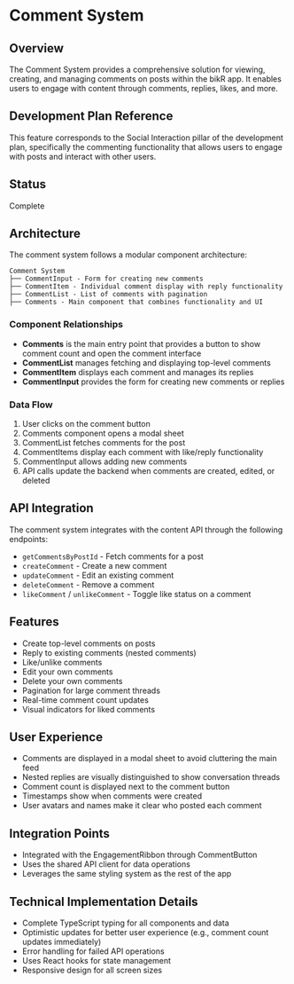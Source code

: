 # Comment System

## Overview
The Comment System provides a comprehensive solution for viewing, creating, and managing comments on posts within the bikR app. It enables users to engage with content through comments, replies, likes, and more.

## Development Plan Reference
This feature corresponds to the Social Interaction pillar of the development plan, specifically the commenting functionality that allows users to engage with posts and interact with other users.

## Status
Complete

## Architecture

The comment system follows a modular component architecture:

```
Comment System
├── CommentInput - Form for creating new comments
├── CommentItem - Individual comment display with reply functionality
├── CommentList - List of comments with pagination
├── Comments - Main component that combines functionality and UI
```

### Component Relationships

- **Comments** is the main entry point that provides a button to show comment count and open the comment interface
- **CommentList** manages fetching and displaying top-level comments
- **CommentItem** displays each comment and manages its replies
- **CommentInput** provides the form for creating new comments or replies

### Data Flow

1. User clicks on the comment button
2. Comments component opens a modal sheet
3. CommentList fetches comments for the post
4. CommentItems display each comment with like/reply functionality
5. CommentInput allows adding new comments
6. API calls update the backend when comments are created, edited, or deleted

## API Integration

The comment system integrates with the content API through the following endpoints:

- `getCommentsByPostId` - Fetch comments for a post
- `createComment` - Create a new comment
- `updateComment` - Edit an existing comment
- `deleteComment` - Remove a comment
- `likeComment` / `unlikeComment` - Toggle like status on a comment

## Features

- Create top-level comments on posts
- Reply to existing comments (nested comments)
- Like/unlike comments
- Edit your own comments
- Delete your own comments
- Pagination for large comment threads
- Real-time comment count updates
- Visual indicators for liked comments

## User Experience

- Comments are displayed in a modal sheet to avoid cluttering the main feed
- Nested replies are visually distinguished to show conversation threads
- Comment count is displayed next to the comment button
- Timestamps show when comments were created
- User avatars and names make it clear who posted each comment

## Integration Points

- Integrated with the EngagementRibbon through CommentButton
- Uses the shared API client for data operations
- Leverages the same styling system as the rest of the app

## Technical Implementation Details

- Complete TypeScript typing for all components and data
- Optimistic updates for better user experience (e.g., comment count updates immediately)
- Error handling for failed API operations
- Uses React hooks for state management
- Responsive design for all screen sizes
